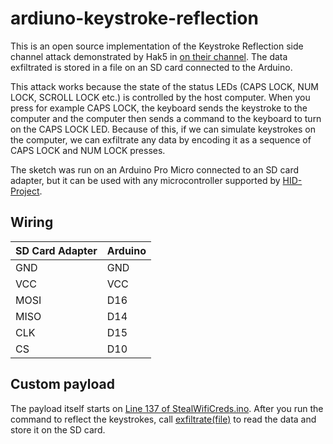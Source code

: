 # ardiuno-keystroke-reflection
This is an open source implementation of the Keystroke Reflection side channel attack demonstrated by Hak5 in [on their channel](https://www.youtube.com/watch?v=Qg1M3jUCPgw). The data exfiltrated is stored in a file on an SD card connected to the Arduino.

This attack works because the state of the status LEDs (CAPS LOCK, NUM LOCK, SCROLL LOCK etc.) is controlled by the host computer. When you press for example CAPS LOCK, the keyboard sends the keystroke to the computer and the computer then sends a command to the keyboard to turn on the CAPS LOCK LED. Because of this, if we can simulate keystrokes on the computer, we can exfiltrate any data by encoding it as a sequence of CAPS LOCK and NUM LOCK presses.

The sketch was run on an Arduino Pro Micro connected to an SD card adapter, but it can be used with any microcontroller supported by [HID-Project](https://github.com/NicoHood/HID).

## Wiring

| SD Card Adapter | Arduino | 
| --------------- | ------- |
| GND             | GND     | 
| VCC             | VCC     | 
| MOSI            | D16     |
| MISO            | D14     |
| CLK             | D15     |
| CS              | D10     |

## Custom payload
The payload itself starts on [Line 137 of StealWifiCreds.ino](StealWifiCreds/StealWifiCreds.ino#L137). After you run the command to reflect the keystrokes, call [exfiltrate(file)](StealWifiCreds/StealWifiCreds.ino#L73) to read the data and store it on the SD card.
